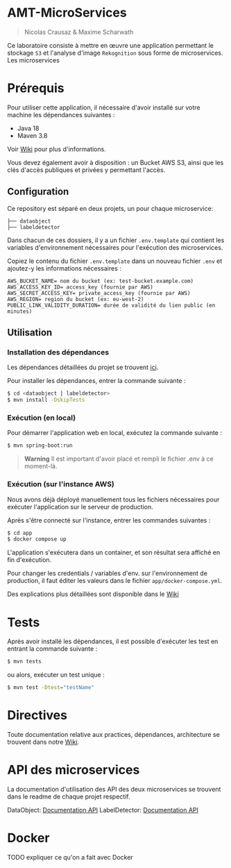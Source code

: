 # AMT-MicroServices

> Nicolas Crausaz & Maxime Scharwath

Ce laboratoire consiste à mettre en œuvre une application permettant le stockage `S3` et l'analyse d'image `Rekognition` sous forme de microservices. Les microservices 

# Prérequis

Pour utiliser cette application, il nécessaire d'avoir installé sur votre machine les dépendances suivantes :

- Java 18
- Maven 3.8

Voir [Wiki](https://github.com/AMT-TEAM10/AMT-Rekognition/wiki/D%C3%A9pendances) pour plus d'informations.

Vous devez également avoir à disposition : un Bucket AWS S3, ainsi que les clés d'accès publiques et privées y permettant l'accès.

## Configuration

Ce repository est séparé en deux projets, un pour chaque microservice:

```
├── dataobject
├── labeldetector
```

Dans chacun de ces dossiers, il y a un fichier `.env.template` qui contient les variables d'environnement nécessaires pour l'exécution des microservices.

Copiez le contenu du fichier `.env.template` dans un nouveau fichier `.env` et ajoutez-y les informations nécessaires :

```
AWS_BUCKET_NAME= nom du bucket (ex: test-bucket.example.com)
AWS_ACCESS_KEY_ID= access_key (fournie par AWS)
AWS_SECRET_ACCESS_KEY= private_access_key (fournie par AWS)
AWS_REGION= region du bucket (ex: eu-west-2)
PUBLIC_LINK_VALIDITY_DURATION= durée de validité du lien public (en minutes)
```

## Utilisation

### Installation des dépendances

Les dépendances détaillées du projet se trouvent [ici](https://github.com/AMT-TEAM10/AMT-Rekognition/wiki/D%C3%A9pendances).

Pour installer les dépendances, entrer la commande suivante :

```bash
$ cd <dataobject | labeldetector>
$ mvn install -DskipTests
```

### Exécution (en local)

Pour démarrer l'application web en local, exécutez la commande suivante :
```bash
$ mvn spring-boot:run
```

> **Warning**
> Il est important d'avoir placé et rempli le fichier .env à ce moment-là.

### Exécution (sur l'instance AWS)

Nous avons déjà déployé manuellement tous les fichiers nécessaires pour exécuter l'application sur le serveur de production.

Après s'être connecté sur l'instance, entrer les commandes suivantes :

```bash
$ cd app
$ docker compose up
```

L'application s'exécutera dans un container, et son résultat sera affiché en fin d'exécution.

Pour changer les credentials / variables d'env. sur l'environnement de production, il faut éditer les valeurs dans le fichier `app/docker-compose.yml`.

Des explications plus détaillées sont disponible dans le [Wiki](https://github.com/AMT-TEAM10/AMT-Rekognition/wiki/Configuration,-d%C3%A9ploiement-et-production)

# Tests

Après avoir installé les dépendances, il est possible d'exécuter les test en entrant la commande suivante :

```bash
$ mvn tests
```

ou alors, exécuter un test unique :

```bash
$ mvn test -Dtest="testName"
```

# Directives

Toute documentation relative aux practices, dépendances, architecture se trouvent dans notre [Wiki](https://github.com/AMT-TEAM10/AMT-Rekognition/wiki).

# API des microservices

La documentation d'utilisation des API des deux microservices se trouvent dans le readme de chaque projet respectif.

DataObject: [Documentation API](./dataobject/README.md)
LabelDetector: [Documentation API](./labeldetector/README.md)

# Docker

TODO expliquer ce qu'on a fait avec Docker